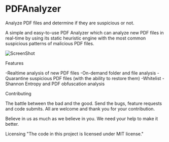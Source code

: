 # PDFAnalyzer
Analyze PDF files and determine if they are suspicious or not.

A simple and easy-to-use PDF Analyzer which can analyze new PDF files in real-time by using its static heuristic engine with the most common suspicious patterns of malicious PDF files.

![ScreenShot](https://raw.github.com/{FabioAnalyst}/{PDFAnalyzer}/{master}/{gui.png})

Features

-Realtime analysis of new PDF files
-On-demand folder and file analysis
-Quarantine suspicious PDF files (with the ability to restore them)
-Whitelist
-Shannon Entropy and PDF obfuscation analysis

Contributing

The battle between the bad and the good. Send the bugs, feature requests and code submits. All are welcome and thank you for your contribution.

Believe in us as much as we believe in you. We need your help to make it better.

Licensing
"The code in this project is licensed under MIT license."
